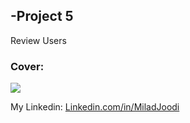 ## -Project 5
Review Users
   
### Cover:
![](https://s31.picofile.com/file/8469827300/userReview.gif)

My Linkedin: [Linkedin.com/in/MiladJoodi](https://www.linkedin.com/in/MiladJoodi/)  

